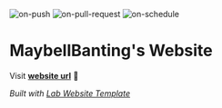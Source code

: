 
  ![on-push](../../actions/workflows/on-push.yaml/badge.svg)
  ![on-pull-request](../../actions/workflows/on-pull-request.yaml/badge.svg)
  ![on-schedule](../../actions/workflows/on-schedule.yaml/badge.svg)

  # MaybellBanting's Website

  Visit **[website url](#)** 🚀

  _Built with [Lab Website Template](https://greene-lab.gitbook.io/lab-website-template-docs)_
